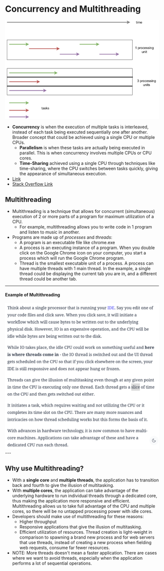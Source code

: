 # Concurrency and Multithreading

<img src="./diagrams/concurrency-vs-parallelism.png" />

- **Concurrency** is when the execution of multiple tasks is interleaved, instead of each task being executed sequentially one after another. Broader concept that could be achieved using a single CPU or multiple CPUs.
  - **Parallelism** is when these tasks are actually being executed in parallel. This is when concurrency involves multiple CPUs or CPU cores.
  - **Time-Sharing** achieved using a single CPU through techniques like time-sharing, where the CPU switches between tasks quickly, giving the appearance of simultaneous execution.
- [Link](https://www.educative.io/blog/multithreading-and-concurrency-fundamentals)
- [Stack Overflow Link](https://stackoverflow.com/questions/4844637/what-is-the-difference-between-concurrency-parallelism-and-asynchronous-methods)

## Multithreading 

- Multithreading is a technique that allows for concurrent (simultaneous) execution of 2 or more parts of a program for maximum utilization of a CPU.
  - For example, multithreading allows you to write code in 1 program and listen to music in another.
- Programs are made up of _processes_ and _threads_:
  - A program is an executable file like chrome.exe
  - A process is an executing instance of a program. When you double click on the Google Chrome icon on your computer, you start a process which will run the Google Chrome program.
  - Thread is the smallest executable unit of a process. A process can have multiple threads with 1 main thread. In the example, a single thread could be displaying the current tab you are in, and a different thread could be another tab.

---
#### Example of Multithreading

<img src="./diagrams/multithreading-example.png" />
---

## Why use Multithreading?

- With a **single core** and **multiple threads**, the application has to transition back and fourth to give the illusion of multitasking.
- With **multiple cores**, the application can take advantage of the underlying hardware to run individual threads through a dedicated core, thus making the application more responsive and efficient. Multithreading allows us to take full advantage of the CPU and multiple cores, so there will be no untapped processing power with idle cores.
- Developers should make use of multithreading for these reasons:
    - Higher throughput
    - Responsive applications that give the illusion of multitasking.
    - Efficient utilization of resources. Thread creation is light-weight in comparison to spawning a brand new process and for web servers that use threads, instead of creating a new process when fielding web requests, consume far fewer resources.
- NOTE: More threads doesn't mean a faster application. There are cases where we want to avoid threads, especially when the application performs a lot of sequential operations.